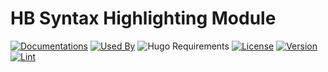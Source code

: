 # HB Syntax Highlighting Module

[![Documentations](https://img.shields.io/badge/docs-references-blue?logo=hugo&style=flat-square)](https://hb.hugomods.com)
[![Used By](https://img.shields.io/badge/dynamic/json?color=success&label=used+by&query=repositories_humanize&logo=hugo&style=flat-square&url=https://api.razonyang.com/v1/github/dependents/hbstack/syntax-highlighting)](https://github.com/hbstack/syntax-highlighting/network/dependents)
![Hugo Requirements](https://img.shields.io/badge/dynamic/json?color=important&label=requirements&query=requirements&logo=hugo&style=flat-square&url=https://api.razonyang.com/v1/hugo/modules/github.com/hbstack/syntax-highlighting)
[![License](https://img.shields.io/github/license/hbstack/syntax-highlighting?style=flat-square)](https://github.com/hbstack/syntax-highlighting/blob/main/LICENSE)
[![Version](https://img.shields.io/badge/dynamic/json?color=blue&label=version&query=name&url=https://api.razonyang.com/v1/github/tag/hbstack/syntax-highlighting&style=flat-square)](https://github.com/hbstack/syntax-highlighting/tags)
[![Lint](https://github.com/hbstack/syntax-highlighting/actions/workflows/lint.yml/badge.svg?style=flat-square)](https://github.com/hbstack/syntax-highlighting/actions/workflows/lint.yml)
